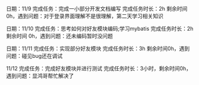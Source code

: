 日期：11/9 完成任务：完成一小部分开发文档编写 完成任务时长：2h 剩余时间 0h，遇到问题：对于登录界面理解不是很理解，第二天学习相关知识

日期：11/10 完成任务：思考如何对好友模块编码;学习mybatis 完成任务时长：2h 剩余时间 0h，遇到问题：还未编码暂时没问题

日期：11/11 完成任务：实现部分好友模块 完成任务时长：3h 剩余时间0h，遇到问题：碰见bug还在调试

 11/12 完成任务：完成好友模块并进行测试 完成任务时长：3小时，剩余时间0h，遇到问题：显鸿哥帮忙解决了